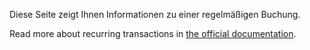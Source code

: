 Diese Seite zeigt Ihnen Informationen zu einer regelmäßigen Buchung.

Read more about recurring transactions in [the official documentation](https://docs.firefly-iii.org/advanced-concepts/recurring).